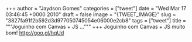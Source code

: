 
+++
author = "Jaydson Gomes"
categories = ["tweet"]
date = "Wed Mar 17 03:46:45 +0000 2010"
draft = false
image = "{TWEET_IMAGE}"
slug = "3827fa91f2b592d3d977050745054e06000e2cb8"
tags = ["tweet"]
title = """Joguinho com Canvas + JS ..."""
+++
Joguinho com Canvas + JS muito bom! http://goo.gl/hqUd
